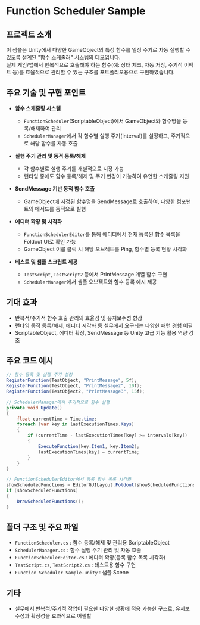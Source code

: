 # Function Scheduler Sample

## 프로젝트 소개
이 샘플은 Unity에서 다양한 GameObject의 특정 함수를 일정 주기로 자동 실행할 수 있도록 설계된 "함수 스케줄러" 시스템의 데모입니다.  
실제 게임/앱에서 반복적으로 호출해야 하는 함수(예: 상태 체크, 자동 저장, 주기적 이펙트 등)를 효율적으로 관리할 수 있는 구조를 포트폴리오용으로 구현하였습니다.

## 주요 기술 및 구현 포인트

- **함수 스케줄링 시스템**
  - `FunctionScheduler`(ScriptableObject)에서 GameObject와 함수명을 등록/해제하여 관리
  - `SchedulerManager`에서 각 함수별 실행 주기(Interval)를 설정하고, 주기적으로 해당 함수를 자동 호출

- **실행 주기 관리 및 동적 등록/해제**
  - 각 함수별로 실행 주기를 개별적으로 지정 가능
  - 런타임 중에도 함수 등록/해제 및 주기 변경이 가능하여 유연한 스케줄링 지원

- **SendMessage 기반 동적 함수 호출**
  - GameObject에 지정된 함수명을 SendMessage로 호출하여, 다양한 컴포넌트의 메서드를 동적으로 실행

- **에디터 확장 및 시각화**
  - `FunctionSchedulerEditor`를 통해 에디터에서 현재 등록된 함수 목록을 Foldout UI로 확인 가능
  - GameObject 이름 클릭 시 해당 오브젝트를 Ping, 함수별 등록 현황 시각화

- **테스트 및 샘플 스크립트 제공**
  - `TestScript`, `TestScript2` 등에서 PrintMessage 계열 함수 구현
  - `SchedulerManager`에서 샘플 오브젝트와 함수 등록 예시 제공

## 기대 효과

- 반복적/주기적 함수 호출 관리의 효율성 및 유지보수성 향상
- 런타임 동적 등록/해제, 에디터 시각화 등 실무에서 요구되는 다양한 패턴 경험 어필
- ScriptableObject, 에디터 확장, SendMessage 등 Unity 고급 기능 활용 역량 강조

## 주요 코드 예시

```csharp
// 함수 등록 및 실행 주기 설정
RegisterFunction(TestObject, "PrintMessage", 5f);
RegisterFunction(TestObject, "PrintMessage2", 10f);
RegisterFunction(TestObject2, "PrintMessage3", 15f);
```

```csharp
// SchedulerManager에서 주기적으로 함수 실행
private void Update()
{
    float currentTime = Time.time;
    foreach (var key in lastExecutionTimes.Keys)
    {
        if (currentTime - lastExecutionTimes[key] >= intervals[key])
        {
            ExecuteFunction(key.Item1, key.Item2);
            lastExecutionTimes[key] = currentTime;
        }
    }
}
```

```csharp
// FunctionSchedulerEditor에서 등록 함수 목록 시각화
showScheduledFunctions = EditorGUILayout.Foldout(showScheduledFunctions, "Scheduled Functions");
if (showScheduledFunctions)
{
    DrawScheduledFunctions();
}
```

## 폴더 구조 및 주요 파일

- `FunctionScheduler.cs` : 함수 등록/해제 및 관리용 ScriptableObject
- `SchedulerManager.cs` : 함수 실행 주기 관리 및 자동 호출
- `FunctionSchedulerEditor.cs` : 에디터 확장(등록 함수 목록 시각화)
- `TestScript.cs`, `TestScript2.cs` : 테스트용 함수 구현
- `Function Scheduler Sample.unity` : 샘플 Scene

## 기타

- 실무에서 반복적/주기적 작업이 필요한 다양한 상황에 적용 가능한 구조로, 유지보수성과 확장성을 효과적으로 어필할